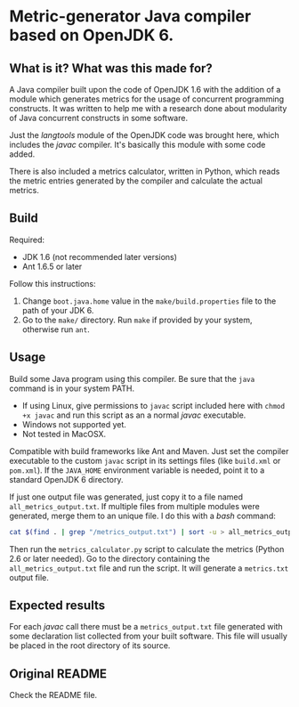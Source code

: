 Metric-generator Java compiler based on OpenJDK 6.
============================================

What is it? What was this made for?
--------------------------------------------
A Java compiler built upon the code of OpenJDK 1.6 with the addition of a module which generates metrics for the usage of concurrent programming constructs. It was written to help me with a research done about modularity of Java concurrent constructs in some software.

Just the *langtools* module of the OpenJDK code was brought here, which includes the *javac* compiler. It's basically this module with some code added.

There is also included a metrics calculator, written in Python, which reads the metric entries generated by the compiler and calculate the actual metrics.


Build
--------------------------------------------
Required:

* JDK 1.6 (not recommended later versions)
* Ant 1.6.5 or later

Follow this instructions:

1. Change `boot.java.home` value in the `make/build.properties` file to the path of your JDK 6.
2. Go to the `make/` directory. Run `make` if provided by your system, otherwise run `ant`.


Usage
--------------------------------------------
Build some Java program using this compiler. Be sure that the `java` command is in your system PATH.

* If using Linux, give permissions to `javac` script included here with `chmod +x javac` and run this script as an a normal *javac* executable. 
* Windows not supported yet.
* Not tested in MacOSX.

Compatible with build frameworks like Ant and Maven. Just set the compiler executable to the custom `javac` script in its settings files (like `build.xml` or `pom.xml`). If the `JAVA_HOME` environment variable is needed, point it to a standard OpenJDK 6 directory.

If just one output file was generated, just copy it to a file named `all_metrics_output.txt`. If multiple files from multiple modules were generated, merge them to an unique file. I do this with a *bash* command:

```bash
cat $(find . | grep "/metrics_output.txt") | sort -u > all_metrics_output.txt
```

Then run the `metrics_calculator.py` script to calculate the metrics (Python 2.6 or later needed). Go to the directory containing the `all_metrics_output.txt` file and run the script. It will generate a `metrics.txt` output file.

Expected results
--------------------------------------------
For each *javac* call there must be a `metrics_output.txt` file generated with some declaration list collected from your built software. This file will usually be placed in the root directory of its source.


Original README
--------------------------------------------
Check the README file.
